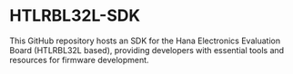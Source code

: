 # HTLRBL32L-SDK
This GitHub repository hosts an SDK for the Hana Electronics Evaluation Board (HTLRBL32L based), providing developers with essential tools and resources for firmware development.
